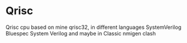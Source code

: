 # Qrisc
Qrisc cpu based on mine qrisc32, in different languages
SystemVerilog
Bluespec System Verilog and maybe in Classic
nmigen
clash
